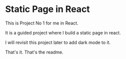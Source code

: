 # Static Page in React

This is Project No 1 for me in React.

It is a guided project where I build a static page in react.

I will revisit this project later to add dark mode to it.

That's it. That's the readme.
